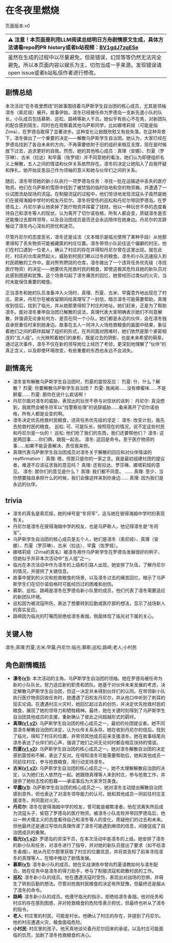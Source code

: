 # 在冬夜里燃烧
页面版本:v0
 

| :warning: 注意！本页面是利用LLM阅读总结明日方舟剧情原文生成，具体方法请看repo的PR history或者b站视频：[BV1gdJ7zqESe](https://www.bilibili.com/video/BV1gdJ7zqESe/)         |
|:----------------------------|
| 虽然在生成的过程中以尽量避免，但是错误，幻觉等等仍然无法完全避免。所以本页面内容以娱乐为主，切勿当成一手来源。发现错误请open issue或者b站私信作者进行修改。|



## 剧情总结
本次活动“在冬夜里燃烧”的故事围绕着乌萨斯学生自治团的核心成员，尤其是领袖凛冬（索尼娅）展开。故事伊始，凛冬已经被任命为罗德岛一支新先遣小队的队长，小队成员包括慕斯、巡松、路崎等新人干员。她似乎有些心不在焉，对新团队的配合感到陌生，同时也在观察着其他乌萨斯同学，比如娜塔莉娅（可能是指Zima），在罗德岛取得了显著进步。这种变化让她既欣慰又有些失落。在这种背景下，凛冬做出了一个重要的决定——解散乌萨斯学生自治团。她认为，大家已经在罗德岛找到了各自未来的方向，不再需要依附于旧的组织来相互支撑，现在是时候放下过去，追求更好的自我。然而，她的其他核心成员：真理（安娜）、烈夏（罗莎琳）、古米（拉达）和早露（佐罗娅）并不同意她的看法，她们认为即便组织名义上解散，五人之间的情谊和伙伴关系依然存在。凛冬的决定让她陷入了自我怀疑和挣扎，她开始反思自己作为领袖的意义和她与伙伴们之间的关系。

随后，凛冬带领她的新小队执行一项罗德岛任务：寻找一批在运输途中丢失的医疗物资。他们在乌萨斯的雪原中找到了被焚毁的临时驻地和空的物资箱，并遭遇了一伙试图洗劫现场的流寇。在制服流寇的过程中，他们惊讶地发现流寇头子竟然是她们在彼得海姆中学时的校友丹尼尔。凛冬将受伤的巡松和丹尼尔带回罗德岛。在罗德岛上，丹尼尔承认他卖掉了医疗物资并挥霍了钱财。他以一种玩世不恭的态度看待自己和凛冬等人的现状，认为离开了切尔诺伯格，所有人都会变，质疑凛冬是否还能像过去那样领导，以及自治团成员是否还会永远陪伴在她身边。丹尼尔的言辞触动了凛冬内心深处的担忧和迷茫。

尽管丹尼尔的态度恶劣，凛冬还是设法（文本暗示是临光使用了某种手段）从他那里得知了丢失物资可能被藏匿的村庄位置。凛冬带领小队前往这个偏僻的村庄。他们在村口遇到一位老人，确认了村庄的存在并得知丹尼尔曾在这里出现。就在此时，村庄的仓库突然起火，威胁到村民们赖以过冬的粮食。凛冬的小队迅速投入到村民疏散的工作中。面对熊熊燃烧的仓库，凛冬做出了一个违背任务优先级（寻找医疗物资）的决定——她要优先抢救村民的粮食，即使这极其危险且她的新队员对此感到困惑和犹豫。这个场景勾起了凛冬痛苦的回忆，她曾经历过类似的火灾，当时未能保住重要的粮食。

正当凛冬和她的队员准备冲入火场时，真理、烈夏、古米、早露意外地出现在了村庄。原来，丹尼尔在被收留期间给真理写了一封信，暗示凛冬可能需要帮助。真理收到信后，找到了临光，并从她那里得知了村庄的地址。她们赶来，正是为了帮助凛冬。面对凛冬重申自治团已解散的说法，真理代表大家明确表示她们不同意解散，并强调无论身处何方、是否在同一个小队，她们都是永远的伙伴，会在凛冬独自承担重任时来到她身边。故事在五人一同冲入火场抢救粮食的画面中结束，象征着她们之间的羁绊超越了组织的形式，在共同面对困难时，她们依然是那个紧密相连的“五人组”。火光映照着她们的身影，既是过去的阴影，也是未来希望的萌芽。通过这次事件，凛冬不仅在新的领导岗位上经历了考验，更深刻地理解了“伙伴”的真正含义，以及即使环境改变，有些重要的东西也永远不会消失。
## 剧情高光
- 凛冬宣布解散乌萨斯学生自治团时，烈夏的震惊反应：
  烈夏: 什、什么？解散？
  烈夏: 你要解散乌萨斯学生自治团？
  烈夏: 我闻闻......没有蜂蜜味......不是醉蜜......
  烈夏: 那你在说什么疯话啊！
- 丹尼尔面对凛冬的威胁，表现出的玩世不恭与对现状的讽刺：
  丹尼尔: 真没想到，我居然会被冬将军以“找警察处理”的说辞威胁......看来离开了切尔诺伯格，所有人都是会变的啊。
- 凛冬决定优先抢救村民粮食，违背任务优先级的坚定：
  凛冬: 改变计划，我先去抢救村民的粮食。
  巡松: 可、可是队长，按照现在的情况，说不定这些村民和丹尼尔是一伙的！
  巡松: 他们抢了我们的东西，我们还要帮他们？
  凛冬: 这是两回事......你们俩，跟我一起去。
  凛冬: 这回是命令。至于医疗物资的事......如果不能妥善解决，责任我来担。
- 真理代表乌萨斯学生自治团成员对凛冬关于解散的回应和对伙伴情谊的 reaffirmation：
  真理: 嗯，但那只是你的一家之言。我是最初组建社团的提议者，难道不应该征求我的意见吗？
  真理: 还有拉达、罗莎琳、娜塔莉娅的意见。
  凛冬: 那你们的意见是什么？
  真理: 我们都不同意。
  ......
  真理: 至少，当你想要独自承担什么的时候，我们会像这样来到你身边......
  真理: 因为我们是永远的伙伴。
## trivia
- 凛冬的真名是索尼娅，她的绰号是“冬将军”，这与她在彼得海姆中学时的表现有关。
- 丹尼尔是凛冬在彼得海姆中学的校友，也是乌萨斯人，他记得凛冬是“冬将军”。
- 乌萨斯学生自治团的核心成员是五个人，她们是凛冬（索尼娅）、真理（安娜）、烈夏（罗莎琳）、古米（拉达）、早露（佐罗娅）。
- 娜塔莉娅（Zima的真名）被凛冬用作乌萨斯学生在罗德岛发展很好的例子，但她似乎并非本次活动中“五人组”之一。
- 临光在本次活动中作为凛冬的上级和引路人出现，她安排了队伍，了解丹尼尔的情况，并提供了关键信息。
- 故事中提到的火灾和抢救粮食的场景，以及凛冬过去的痛苦回忆，暗示了乌萨斯学生们在切尔诺伯格时可能经历过的困难和创伤。
- 慕斯、巡松、路崎是凛冬在罗德岛新小队里的成员，他们代表了凛冬需要适应的新团队环境。
- 巡松因为被流寇所伤，表达了想要转到后勤或医疗部的想法，显示了战场新人的真实反应。
- 路崎因为临光的叮嘱而拒绝给凛冬香烟，侧面体现了临光对下属的关心。
## 关键人物
凛冬;真理;烈夏;古米;早露;丹尼尔;临光;慕斯;巡松;路崎;老人;小村民
## 角色剧情概括
-   **凛冬([v1](../chars/char_115_headbr.md))**: 本次活动的主角，乌萨斯学生自治团的领袖。她在罗德岛被任命为新的小队队长，努力适应新的职责和团队。她基于对伙伴未来发展的考虑，决定解散乌萨斯学生自治团，但这一决定并未得到伙伴们的认同。在带领新小队执行医疗物资回收任务时，她遭遇了旧校友丹尼尔，并从他口中听到了刺耳的现实论调。在遭遇村庄火灾时，她回忆起过去的创伤，并决定优先抢救村民的粮食，展现了她的领导力和牺牲精神。最终，她在关键时刻得到了乌萨斯学生自治团其他成员的支援，重新确认了彼此之间超越形式的羁绊。
-   **真理([v1](../chars/char_195_glassb.md),[v2](../char_v3/char_195_glassb.md))**: 乌萨斯学生自治团的核心成员之一，最初的社团提议者。她不同意凛冬解散自治团的决定，认为伙伴关系永存。她在收到丹尼尔的信后，找到了临光，得知了村庄的位置，并带领其他成员前来支援凛冬。她在故事结尾向凛冬表达了伙伴们的心声，强调了她们之间无论何时都会相互扶持的情谊。
-   **烈夏([v1](../chars/char_194_leto.md),[v2](../char_v3/char_194_leto.md))**: 乌萨斯学生自治团的核心成员之一。她对凛冬解散自治团的决定感到震惊和不解，表达了反对。在得知凛冬可能需要帮助后，她和其他成员一同前往村庄，参与抢救粮食，用行动支持凛冬。
-   **古米([v1](../chars/char_196_sunbr.md),[v2](../char_v3/char_196_sunbr.md))**: 乌萨斯学生自治团的核心成员之一。她不太理解解散自治团的决定，认为她们五人依然在一起。她跟随真理等人来到村庄，参与抢救工作，并提供了她标志性的慰藉——承诺事后为大家烹饪美食。
-   **早露([v1](../chars/char_197_poca.md))**: 乌萨斯学生自治团的核心成员之一。她对凛冬主动提出解散自治团感到意外，但也表达了对凛冬领导能力的认可。她和其他成员一同前往村庄支援凛冬，共同面对火灾。
-   **丹尼尔**: 凛冬在彼得海姆中学的校友，曾可能是被欺凌者。他在流离失所后成为流寇头子，偷窃了罗德岛的医疗物资。被凛冬小队击败并带回罗德岛后，他以一种犬儒主义的态度看待自己和凛冬等人的变化，质疑他们的过去和未来。但他最终还是通过写信向真理传递了凛冬可能遇到麻烦的信息，间接促成了自治团成员的重聚。
-   **临光([v1](../chars/char_148_nearl.md),[v2](../char_v3/char_148_nearl.md))**: 罗德岛的资深干员，在本次活动中是凛冬的上级。她安排了凛冬的新小队和任务，对凛冬进行了指导，并对她的新队员提出了要求（如不给凛冬香烟）。她从丹尼尔那里获取了村庄的位置信息，并将其告知了前来寻找凛冬的真理等人，在暗中推动了剧情发展。
-   **慕斯([v1](../chars/char_185_frncat.md))**: 凛冬新小队的成员。她在实战演练中曾向烈夏请教如何与凛冬配合。她在任务中是凛冬的得力助手，参与了制服流寇和疏散村民的工作。
-   **巡松**: 凛冬新小队的成员。他在遭遇流寇时受伤，表现出对战场的恐惧，并萌生了转到后勤的想法。尽管对抢救村民粮食的决定有所犹豫，但最终还是服从了凛冬的命令。
-   **路崎**: 凛冬新小队的成员。他遵守临光的指示，拒绝给凛冬香烟。他对任务和村庄的存在感到困惑，并对抢救粮食的危险性表示担忧，但最终也听从了凛冬的指令。
-   **老人**: 村庄里的村民，可能是村长。他确认了村庄的存在，并提到了丹尼尔。他的村庄遭遇火灾，粮食面临危险。
-   **小村民**: 村庄里的孩子。他天真地谈论着丹尼尔回来的承诺，以及村庄可能面临的饥荒，加剧了凛冬抢救粮食的决心。